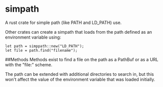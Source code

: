 # simpath
A rust crate for simple path (like PATH and LD_PATH) use.

Other crates can create a simpath that loads from the path defined as an environment variable using:

```
let path = simppath::new("LD_PATH");
let file = path.find("filename");
```

##Methods
Methods exist to find a file on the path as a PathBuf or as a URL with the "file:" scheme.

The path can be extended with additional directories to search in, but this won't affect the value of the environment 
variable that was loaded initially.